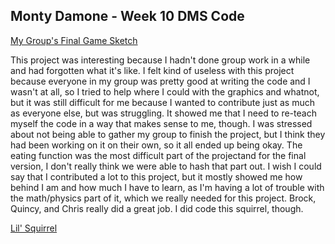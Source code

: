 ## Monty Damone - Week 10 DMS Code

[My Group's Final Game Sketch](https://editor.p5js.org/montdemon/sketches/jTdIc8w1P)

This project was interesting because I hadn't done group work in a while and had forgotten what it's like. I felt kind of useless with this project because everyone
in my group was pretty good at writing the code and I wasn't at all, so I tried to help where I could with the graphics and whatnot, but it was still difficult
for me because I wanted to contribute just as much as everyone else, but was struggling. It showed me that I need to re-teach myself the code in a way that makes
sense to me, though. I was stressed about not being able to gather my group to finish the  project, but I think they had been working on it on their own, so it 
all ended up being okay. The eating function was the most difficult part of the projectand for the final version, I don't really think we were able to hash that part out. I wish I could say that I contributed a lot to this project, but it mostly showed me how behind I am and how much I have 
to learn, as I'm having a lot of trouble with the math/physics part of it, which we really needed for this project. Brock, Quincy, and Chris really did a great job.
I did code this squirrel, though.  

[Lil' Squirrel](https://editor.p5js.org/montdemon/sketches/meFGLSs7l)
